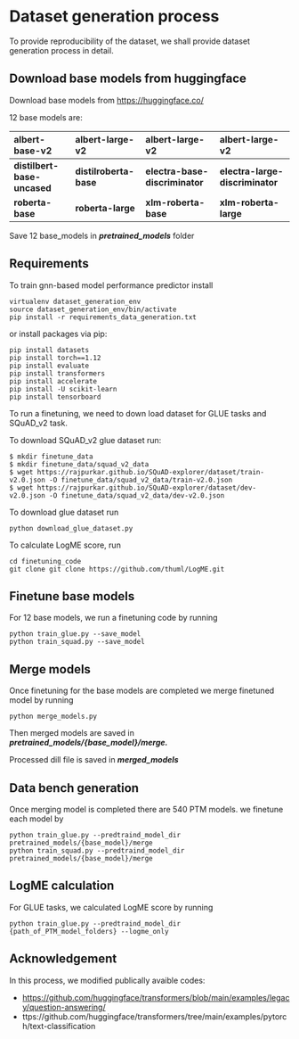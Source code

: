 # Dataset generation process

To provide reproducibility of the dataset, we shall provide dataset generation process in detail.

## Download base models from huggingface

Download base models from https://huggingface.co/

12 base models are:

| albert-base-v2                    | albert-large-v2              | albert-large-v2                      | albert-large-v2                       |
| :-------------------------------- | :--------------------------- | :----------------------------------- | :------------------------------------ |
| **distilbert-base-uncased** | **distilroberta-base** | **electra-base-discriminator** | **electra-large-discriminator** |
| **roberta-base**            | **roberta-large**      | **xlm-roberta-base**           | **xlm-roberta-large**           |

Save 12 base_models in ***pretrained_models*** folder

## Requirements

To train gnn-based model performance predictor install

```setup
virtualenv dataset_generation_env
source dataset_generation_env/bin/activate
pip install -r requirements_data_generation.txt
```

or install packages via pip:

```
pip install datasets
pip install torch==1.12
pip install evaluate
pip install transformers
pip install accelerate
pip install -U scikit-learn
pip install tensorboard
```

To run a finetuning, we need to down load dataset for GLUE tasks and SQuAD_v2 task.

To download SQuAD_v2 glue dataset run:

```
$ mkdir finetune_data
$ mkdir finetune_data/squad_v2_data
$ wget https://rajpurkar.github.io/SQuAD-explorer/dataset/train-v2.0.json -O finetune_data/squad_v2_data/train-v2.0.json
$ wget https://rajpurkar.github.io/SQuAD-explorer/dataset/dev-v2.0.json -O finetune_data/squad_v2_data/dev-v2.0.json
```

To download glue dataset run

```
python download_glue_dataset.py
```

To calculate LogME score, run

```
cd finetuning_code
git clone git clone https://github.com/thuml/LogME.git
```

## Finetune base models

For 12 base models, we run a finetuning code by running

```The
python train_glue.py --save_model
python train_squad.py --save_model
```

## Merge models

Once finetuning for the base models are completed we merge finetuned model by running

```
python merge_models.py
```

Then merged models are  saved in ***pretrained_models/{base_model}/merge.***

Processed dill file is saved in ***merged_models***

## Data bench generation

Once merging model is completed there are 540 PTM models. we finetune each model by

```
python train_glue.py --predtraind_model_dir pretrained_models/{base_model}/merge
python train_squad.py --predtraind_model_dir pretrained_models/{base_model}/merge
```

## LogME calculation

For GLUE tasks, we calculated LogME score by running

```
python train_glue.py --predtraind_model_dir {path_of_PTM_model_folders} --logme_only
```

## Acknowledgement

In this process, we modified publically avaible codes:

* https://github.com/huggingface/transformers/blob/main/examples/legacy/question-answering/
* ttps://github.com/huggingface/transformers/tree/main/examples/pytorch/text-classification
